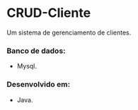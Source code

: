 # CRUD-Cliente

Um sistema de gerenciamento de clientes.

### Banco de dados:
- Mysql.

### Desenvolvido em:
- Java.
